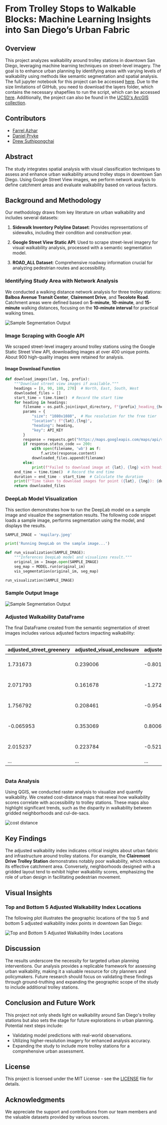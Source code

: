 # From Trolley Stops to Walkable Blocks: Machine Learning Insights into San Diego’s Urban Fabric

## Overview
This project analyzes walkability around trolley stations in downtown San Diego, leveraging machine learning techniques on street-level imagery. The goal is to enhance urban planning by identifying areas with varying levels of walkability using methods like semantic segmentation and spatial analysis. The full jupyter notebook for this project can be accessed [here](final_script.ipynb). Due to the size limitations of GitHub, you need to download the layers folder, which contains the necessary shapefiles to run the script, which can be accessed [here](https://drive.google.com/drive/folders/1va1CB1Mpu3_ARyzBV6BOG20ov8-rxumj?usp=sharing). Additionally, the project can also be found in the [UCSD's ArcGIS collection](https://ucsdonline.maps.arcgis.com/home/item.html?id=1ac5990dab0847a7aa9d5414c47b145c).

## Contributors
- [Farrel Azhar](https://www.linkedin.com/in/farrel-azhar-6b8179236/)
- [Daniel Pryke](https://www.linkedin.com/in/danielpryke/)
- [Drew Suthipongchai](https://www.linkedin.com/in/peeyapatr/)

## Abstract
The study integrates spatial analysis with visual classification techniques to assess and enhance urban walkability around trolley stops in downtown San Diego. Using Google Street View images, we perform network analysis to define catchment areas and evaluate walkability based on various factors.

## Background and Methodology
Our methodology draws from key literature on urban walkability and includes several datasets:

1. **Sidewalk Inventory Polyline Dataset**: Provides representations of sidewalks, including their condition and construction year.
   
2. **Google Street View Static API**: Used to scrape street-level imagery for visual walkability analysis, processed with a semantic segmentation model.

3. **ROAD_ALL Dataset**: Comprehensive roadway information crucial for analyzing pedestrian routes and accessibility.

### Identifying Study Area with Network Analysis
We conducted a walking distance network analysis for three trolley stations: **Balboa Avenue Transit Center**, **Clairemont Drive**, and **Tecolote Road**. Catchment areas were defined based on **5-minute**, **10-minute**, and **15-minute** walking distances, focusing on the **10-minute interval** for practical walking times.

![Sample Segmentation Output](images/network_analysis.png)

### Image Scraping with Google API
We scraped street-level imagery around trolley stations using the Google Static Street View API, downloading images at over 400 unique points. About 900 high-quality images were retained for analysis.


#### Image Download Function

```python
def download_images(lat, lng, prefix):
    """Download street view images if available."""
    headings = [0, 90, 180, 270]  # North, East, South, West
    downloaded_files = []
    start_time = time.time()  # Record the start time
    for heading in headings:
        filename = os.path.join(input_directory, f"{prefix}_heading_{heading}_lat_{lat}_lon_{lng}.jpg")
        params = {
            "size": "1080x1080",  # Max resolution for the free tier
            "location": f"{lat},{lng}",
            "heading": heading,
            "key": API_KEY
        }
        response = requests.get("https://maps.googleapis.com/maps/api/streetview", params=params)
        if response.status_code == 200:
            with open(filename, 'wb') as f:
                f.write(response.content)
            downloaded_files.append(filename)
        else:
            print(f"Failed to download image at {lat}, {lng} with heading {heading}")
    end_time = time.time()  # Record the end time
    duration = end_time - start_time  # Calculate the duration
    print(f"Time taken to download images for point ({lat}, {lng}): {duration:.2f} seconds")
    return downloaded_files
```
### DeepLab Model Visualization

This section demonstrates how to run the DeepLab model on a sample image and visualize the segmentation results. The following code snippet loads a sample image, performs segmentation using the model, and displays the results.

```python
SAMPLE_IMAGE = 'mapilary.jpeg'

print('Running DeepLab on the sample image...')

def run_visualization(SAMPLE_IMAGE):
    """Inferences DeepLab model and visualizes result."""
    original_im = Image.open(SAMPLE_IMAGE)
    seg_map = MODEL.run(original_im)
    vis_segmentation(original_im, seg_map)

run_visualization(SAMPLE_IMAGE)
```
### Sample Output Image
![Sample Segmentation Output](images/sample_output.png)

### Adjusted Walkability DataFrame
The final DataFrame created from the semantic segmentation of street images includes various adjusted factors impacting walkability:

<div style="overflow-x: auto; max-width: 800px;">
  <table>
    <thead>
      <tr>
        <th>adjusted_street_greenery</th>
        <th>adjusted_visual_enclosure</th>
        <th>adjusted_dh_ratio</th>
        <th>adjusted_obstacles</th>
        <th>adjusted_visual_complexity</th>
        <th>adjusted_sidewalk</th>
        <th>geometry</th>
        <th>adjusted_walkability_index</th>
      </tr>
    </thead>
    <tbody>
      <tr>
        <td>1.731673</td>
        <td>0.239006</td>
        <td>-0.801196</td>
        <td>-0.602550</td>
        <td>0.0</td>
        <td>-0.338766</td>
        <td>POINT (-117.21786 32.77504)</td>
        <td>0.228166</td>
      </tr>
      <tr>
        <td>2.071793</td>
        <td>0.161678</td>
        <td>-1.272547</td>
        <td>-0.406234</td>
        <td>0.0</td>
        <td>0.660505</td>
        <td>POINT (-117.21705 32.77436)</td>
        <td>1.215196</td>
      </tr>
      <tr>
        <td>1.756792</td>
        <td>0.208461</td>
        <td>-0.954633</td>
        <td>-0.575025</td>
        <td>0.0</td>
        <td>-0.700005</td>
        <td>POINT (-117.21648 32.77395)</td>
        <td>-0.264410</td>
      </tr>
      <tr>
        <td>-0.065953</td>
        <td>0.353069</td>
        <td>0.800694</td>
        <td>-0.286263</td>
        <td>0.0</td>
        <td>-1.040573</td>
        <td>POINT (-117.21420 32.76170)</td>
        <td>-0.239025</td>
      </tr>
      <tr>
        <td>2.015237</td>
        <td>0.223784</td>
        <td>-0.521862</td>
        <td>-0.560223</td>
        <td>0.0</td>
        <td>-0.504752</td>
        <td>POINT (-117.21332 32.76740)</td>
        <td>0.652184</td>
      </tr>
      <tr>
        <td>...</td>
        <td>...</td>
        <td>...</td>
        <td>...</td>
        <td>...</td>
        <td>...</td>
        <td>...</td>
        <td>...</td>
      </tr>
    </tbody>
  </table>
</div>

### Data Analysis
Using QGIS, we conducted raster analysis to visualize and quantify walkability. We created cost-distance maps that reveal how walkability scores correlate with accessibility to trolley stations. These maps also highlight significant trends, such as the disparity in walkability between gridded neighborhoods and cul-de-sacs.

![cost distance](images/cost_distance.png)

## Key Findings
The adjusted walkability index indicates critical insights about urban fabric and infrastructure around trolley stations. For example, the **Clairemont Drive Trolley Station** demonstrates notably poor walkability, which reduces its effective catchment area. Conversely, neighborhoods designed with a gridded layout tend to exhibit higher walkability scores, emphasizing the role of urban design in facilitating pedestrian movement.

## Visual Insights
### Top and Bottom 5 Adjusted Walkability Index Locations
The following plot illustrates the geographic locations of the top 5 and bottom 5 adjusted walkability index points in downtown San Diego:

![Top and Bottom 5 Adjusted Walkability Index Locations](images/top5_bot5.png)

## Discussion
The results underscore the necessity for targeted urban planning interventions. Our analysis provides a replicable framework for assessing urban walkability, making it a valuable resource for city planners and policymakers. Future research should focus on validating these findings through ground-truthing and expanding the geographic scope of the study to include additional trolley stations.

## Conclusion and Future Work
This project not only sheds light on walkability around San Diego's trolley stations but also sets the stage for future explorations in urban planning. Potential next steps include:
- Validating model predictions with real-world observations.
- Utilizing higher-resolution imagery for enhanced analysis accuracy.
- Expanding the study to include more trolley stations for a comprehensive urban assessment.

## License
This project is licensed under the MIT License - see the [LICENSE](LICENSE) file for details.

## Acknowledgments
We appreciate the support and contributions from our team members and the valuable datasets provided by various sources.
